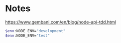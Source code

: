 # Notes

https://www.gembani.com/en/blog/node-api-tdd.html

```sh
$env:NODE_ENV="development"
$env:NODE_ENV="test"
```
